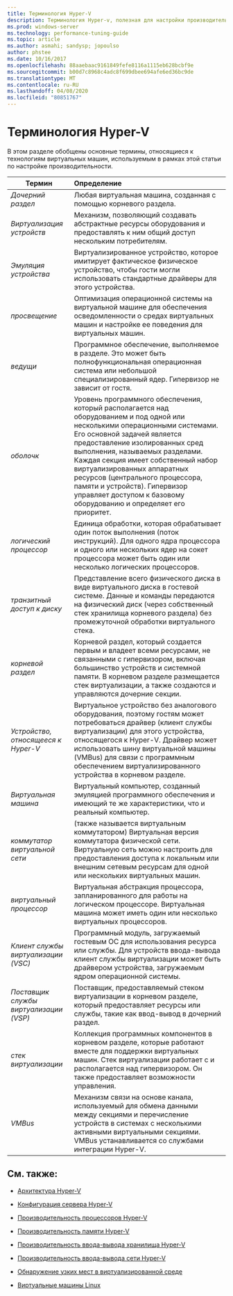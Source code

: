 ```yaml
---
title: Терминология Hyper-V
description: Терминология Hyper-v, полезная для настройки производительности Hyper-V
ms.prod: windows-server
ms.technology: performance-tuning-guide
ms.topic: article
ms.author: asmahi; sandysp; jopoulso
author: phstee
ms.date: 10/16/2017
ms.openlocfilehash: 88aaebaac9161849fefe8116a1115eb628bcbf9e
ms.sourcegitcommit: b00d7c8968c4adc8f699dbee694afe6ed36bc9de
ms.translationtype: MT
ms.contentlocale: ru-RU
ms.lasthandoff: 04/08/2020
ms.locfileid: "80851767"
---
```

# <a name="hyper-v-terminology"></a>Терминология Hyper-V
В этом разделе обобщены основные термины, относящиеся к технологиям виртуальных машин, используемым в рамках этой статьи по настройке производительности.

| Термин        | Определение           |
| ------------- |:------------|
|*Дочерний раздел* | Любая виртуальная машина, созданная с помощью корневого раздела.|
|*Виртуализация устройств* | Механизм, позволяющий создавать абстрактные ресурсы оборудования и предоставлять к ним общий доступ нескольким потребителям.|
|*Эмуляция устройства*|Виртуализированное устройство, которое имитирует фактическое физическое устройство, чтобы гости могли использовать стандартные драйверы для этого устройства.|
|*просвещение*|Оптимизация операционной системы на виртуальной машине для обеспечения осведомленности о средах виртуальных машин и настройке ее поведения для виртуальных машин.|
|*ведущи*|Программное обеспечение, выполняемое в разделе. Это может быть полнофункциональная операционная система или небольшой специализированный ядер. Гипервизор не зависит от гостя.|
|*оболочк*|Уровень программного обеспечения, который располагается над оборудованием и под одной или несколькими операционными системами. Его основной задачей является предоставление изолированных сред выполнения, называемых разделами. Каждая секция имеет собственный набор виртуализированных аппаратных ресурсов (центрального процессора, памяти и устройств). Гипервизор управляет доступом к базовому оборудованию и определяет его приоритет.|
|*логический процессор*| Единица обработки, которая обрабатывает один поток выполнения (поток инструкций). Для одного ядра процессора и одного или нескольких ядер на сокет процессора может быть один или несколько логических процессоров.|
| *транзитный доступ к диску*|Представление всего физического диска в виде виртуального диска в гостевой системе. Данные и команды передаются на физический диск (через собственный стек хранилища корневого раздела) без промежуточной обработки виртуального стека.|
|*корневой раздел*|Корневой раздел, который создается первым и владеет всеми ресурсами, не связанными с гипервизором, включая большинство устройств и системной памяти. В корневом разделе размещается стек виртуализации, а также создаются и управляются дочерние секции.|
|*Устройство, относящееся к Hyper-V*|Виртуальное устройство без аналогового оборудования, поэтому гостям может потребоваться драйвер (клиент службы виртуализации) для этого устройства, относящегося к Hyper-V. Драйвер может использовать шину виртуальной машины (VMBus) для связи с программным обеспечением виртуализированного устройства в корневом разделе.|
|*Виртуальная машина*|Виртуальный компьютер, созданный эмуляцией программного обеспечения и имеющий те же характеристики, что и реальный компьютер.|
| *коммутатор виртуальной сети*|(также называется виртуальным коммутатором) Виртуальная версия коммутатора физической сети. Виртуальную сеть можно настроить для предоставления доступа к локальным или внешним сетевым ресурсам для одной или нескольких виртуальных машин.|
|*виртуальный процессор*|Виртуальная абстракция процессора, запланированного для работы на логическом процессоре. Виртуальная машина может иметь один или несколько виртуальных процессоров.|
|*Клиент службы виртуализации (VSC)*|Программный модуль, загружаемый гостевым ОС для использования ресурса или службы. Для устройств ввода-вывода клиент службы виртуализации может быть драйвером устройства, загружаемым ядром операционной системы.|
| *Поставщик службы виртуализации (VSP)*|  Поставщик, предоставляемый стеком виртуализации в корневом разделе, который предоставляет ресурсы или службы, такие как ввод-вывод в дочерний раздел.|
| *стек виртуализации*|Коллекция программных компонентов в корневом разделе, которые работают вместе для поддержки виртуальных машин. Стек виртуализации работает с и располагается над гипервизором. Он также предоставляет возможности управления.|
|*VMBus*|Механизм связи на основе канала, используемый для обмена данными между секциями и перечисление устройств в системах с несколькими активными виртуальными секциями. VMBus устанавливается со службами интеграции Hyper-V.|

## <a name="see-also"></a>См. также:

-   [Архитектура Hyper-V](architecture.md)

-   [Конфигурация сервера Hyper-V](configuration.md)

-   [Производительность процессоров Hyper-V](processor-performance.md)

-   [Производительность памяти Hyper-V](memory-performance.md)

-   [Производительность ввода-вывода хранилища Hyper-V](storage-io-performance.md)

-   [Производительность ввода-вывода сети Hyper-V](network-io-performance.md)

-   [Обнаружение узких мест в виртуализированной среде](detecting-virtualized-environment-bottlenecks.md)

-   [Виртуальные машины Linux](linux-virtual-machine-considerations.md)
